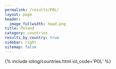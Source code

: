 ```yaml
---
permalink: /results/POL/
layout: page
header:
  image_fullwidth: head.png
title: Poland
category: countries
results_by_country: true
sidebar: right
sitemap: false
---
```


{% include ioling/countries.html iol_code='POL' %}